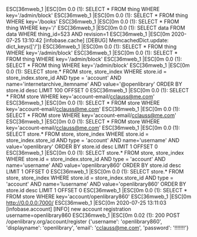 ESC[36mweb_1        |ESC[0m 0.0 (1): SELECT * FROM thing WHERE key='/admin/block'
ESC[36mweb_1        |ESC[0m 0.0 (1): SELECT * FROM thing WHERE key='/books'
ESC[36mweb_1        |ESC[0m 0.0 (1): SELECT * FROM thing WHERE key='/'
ESC[36mweb_1        |ESC[0m 0.0 (1): SELECT data FROM data WHERE thing_id=523 AND revision=1
ESC[36mweb_1        |ESC[0m 2020-07-25 13:10:42 [infobase.cache] [DEBUG] MemcachedDict.update: dict_keys(['/'])
ESC[36mweb_1        |ESC[0m 0.0 (1): SELECT * FROM thing WHERE key='/admin/block'
ESC[36mweb_1        |ESC[0m 0.0 (1): SELECT * FROM thing WHERE key='/admin/block'
ESC[36mweb_1        |ESC[0m 0.0 (1): SELECT * FROM thing WHERE key='/admin/block'
ESC[36mweb_1        |ESC[0m 0.0 (1): SELECT store.* FROM store, store_index WHERE store.id = store_index.store_id AND type = 'account' AND name='internetarchive_itemname' AND value='@openlibrary' ORDER BY store.id desc LIMIT 100 OFFSET 0
ESC[36mweb_1        |ESC[0m 0.0 (1): SELECT * FROM store WHERE key='account-email/cclauss@me.com'
ESC[36mweb_1        |ESC[0m 0.0 (1): SELECT * FROM store WHERE key='account-email/cclauss@me.com'
ESC[36mweb_1        |ESC[0m 0.0 (1): SELECT * FROM store WHERE key='account-email/cclauss@me.com'
ESC[36mweb_1        |ESC[0m 0.0 (1): SELECT * FROM store WHERE key='account-email/cclauss@me.com'
ESC[36mweb_1        |ESC[0m 0.0 (1): SELECT store.* FROM store, store_index WHERE store.id = store_index.store_id AND type = 'account' AND name='username' AND value='openlibrary' ORDER BY store.id desc LIMIT 1 OFFSET 0
ESC[36mweb_1        |ESC[0m 0.0 (1): SELECT store.* FROM store, store_index WHERE store.id = store_index.store_id AND type = 'account' AND name='username' AND value='openlibrary860' ORDER BY store.id desc LIMIT 1 OFFSET 0
ESC[36mweb_1        |ESC[0m 0.0 (1): SELECT store.* FROM store, store_index WHERE store.id = store_index.store_id AND type = 'account' AND name='lusername' AND value='openlibrary860' ORDER BY store.id desc LIMIT 1 OFFSET 0
ESC[36mweb_1        |ESC[0m 0.0 (1): SELECT * FROM store WHERE key='account/openlibrary860'
ESC[36mweb_1        |ESC[0m http://0.0.0.0:7000/
ESC[36mweb_1        |ESC[0m 2020-07-25 13:11:03 [infobase.account] [INFO] new account registration username=openlibrary860
ESC[36mweb_1        |ESC[0m 0.02 (1): 200 POST /openlibrary.org/account/register {'username': 'openlibrary860', 'displayname': 'openlibrary', 'email': 'cclauss@me.com', 'password': '!!!!!!!'}

